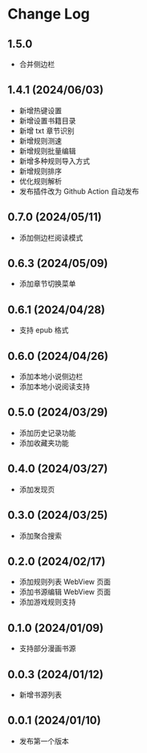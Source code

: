 # Change Log

## 1.5.0

- 合并侧边栏

## 1.4.1 (2024/06/03)

- 新增热键设置
- 新增设置书籍目录
- 新增 txt 章节识别
- 新增规则测速
- 新增规则批量编辑
- 新增多种规则导入方式
- 新增规则排序
- 优化规则解析
- 发布插件改为 Github Action 自动发布

## 0.7.0 (2024/05/11)

- 添加侧边栏阅读模式

## 0.6.3 (2024/05/09)

- 添加章节切换菜单

## 0.6.1 (2024/04/28)

- 支持 epub 格式

## 0.6.0 (2024/04/26)

- 添加本地小说侧边栏
- 添加本地小说阅读支持

## 0.5.0 (2024/03/29)

- 添加历史记录功能
- 添加收藏夹功能

## 0.4.0 (2024/03/27)

- 添加发现页

## 0.3.0 (2024/03/25)

- 添加聚合搜索

## 0.2.0 (2024/02/17)

- 添加规则列表 WebView 页面
- 添加书源编辑 WebView 页面
- 添加游戏规则支持

## 0.1.0 (2024/01/09)

- 支持部分漫画书源

## 0.0.3 (2024/01/12)

- 新增书源列表

## 0.0.1 (2024/01/10)

- 发布第一个版本
